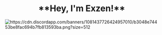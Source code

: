 <h1 align="center">**Hey, I'm Exzen!** </h1>
<img src="https://cdn.discordapp.com/banners/1081437726424957010/b3048e74453be8fac694b7fb813593ba.png?size=512" alt="https://cdn.discordapp.com/banners/1081437726424957010/b3048e74453be8fac694b7fb813593ba.png?size=512">
